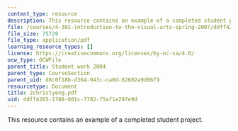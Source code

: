 ```yaml
---
content_type: resource
description: This resource contains an example of a completed student project.
file: /courses/4-301-introduction-to-the-visual-arts-spring-2007/ddff42651788001c7782f5af1e297e9d_2christyeng.pdf
file_size: 75729
file_type: application/pdf
learning_resource_types: []
license: https://creativecommons.org/licenses/by-nc-sa/4.0/
ocw_type: OCWFile
parent_title: Student work 2004
parent_type: CourseSection
parent_uid: d8c0f18b-d364-943c-ca0d-62602a9d06f9
resourcetype: Document
title: 2christyeng.pdf
uid: ddff4265-1788-001c-7782-f5af1e297e9d
---
```

This resource contains an example of a completed student project.